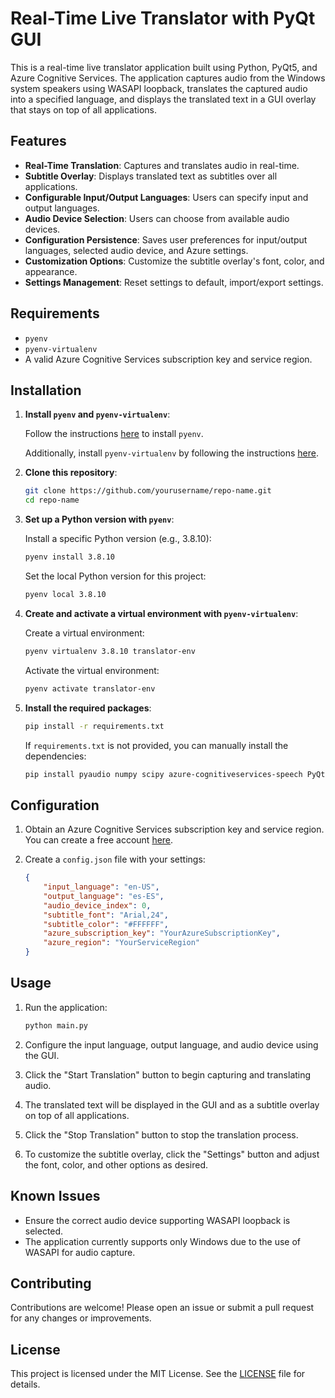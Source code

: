 # Real-Time Live Translator with PyQt GUI

This is a real-time live translator application built using Python, PyQt5, and Azure Cognitive Services. The application captures audio from the Windows system speakers using WASAPI loopback, translates the captured audio into a specified language, and displays the translated text in a GUI overlay that stays on top of all applications.

## Features

- **Real-Time Translation**: Captures and translates audio in real-time.
- **Subtitle Overlay**: Displays translated text as subtitles over all applications.
- **Configurable Input/Output Languages**: Users can specify input and output languages.
- **Audio Device Selection**: Users can choose from available audio devices.
- **Configuration Persistence**: Saves user preferences for input/output languages, selected audio device, and Azure settings.
- **Customization Options**: Customize the subtitle overlay's font, color, and appearance.
- **Settings Management**: Reset settings to default, import/export settings.

## Requirements

- `pyenv`
- `pyenv-virtualenv`
- A valid Azure Cognitive Services subscription key and service region.

## Installation

1. **Install `pyenv` and `pyenv-virtualenv`**:

    Follow the instructions [here](https://github.com/pyenv/pyenv#installation) to install `pyenv`.

    Additionally, install `pyenv-virtualenv` by following the instructions [here](https://github.com/pyenv/pyenv-virtualenv#installation).

2. **Clone this repository**:

    ```sh
    git clone https://github.com/yourusername/repo-name.git
    cd repo-name
    ```

3. **Set up a Python version with `pyenv`**:

    Install a specific Python version (e.g., 3.8.10):

    ```sh
    pyenv install 3.8.10
    ```

    Set the local Python version for this project:

    ```sh
    pyenv local 3.8.10
    ```

4. **Create and activate a virtual environment with `pyenv-virtualenv`**:

    Create a virtual environment:

    ```sh
    pyenv virtualenv 3.8.10 translator-env
    ```

    Activate the virtual environment:

    ```sh
    pyenv activate translator-env
    ```

5. **Install the required packages**:

    ```sh
    pip install -r requirements.txt
    ```

    If `requirements.txt` is not provided, you can manually install the dependencies:

    ```sh
    pip install pyaudio numpy scipy azure-cognitiveservices-speech PyQt5
    ```

## Configuration

1. Obtain an Azure Cognitive Services subscription key and service region. You can create a free account [here](https://azure.microsoft.com/en-us/services/cognitive-services/speech-to-text/).

2. Create a `config.json` file with your settings:

    ```json
    {
        "input_language": "en-US",
        "output_language": "es-ES",
        "audio_device_index": 0,
        "subtitle_font": "Arial,24",
        "subtitle_color": "#FFFFFF",
        "azure_subscription_key": "YourAzureSubscriptionKey",
        "azure_region": "YourServiceRegion"
    }
    ```

## Usage

1. Run the application:

    ```sh
    python main.py
    ```

2. Configure the input language, output language, and audio device using the GUI.

3. Click the "Start Translation" button to begin capturing and translating audio.

4. The translated text will be displayed in the GUI and as a subtitle overlay on top of all applications.

5. Click the "Stop Translation" button to stop the translation process.

6. To customize the subtitle overlay, click the "Settings" button and adjust the font, color, and other options as desired.

## Known Issues

- Ensure the correct audio device supporting WASAPI loopback is selected.
- The application currently supports only Windows due to the use of WASAPI for audio capture.

## Contributing

Contributions are welcome! Please open an issue or submit a pull request for any changes or improvements.

## License

This project is licensed under the MIT License. See the [LICENSE](LICENSE) file for details.

